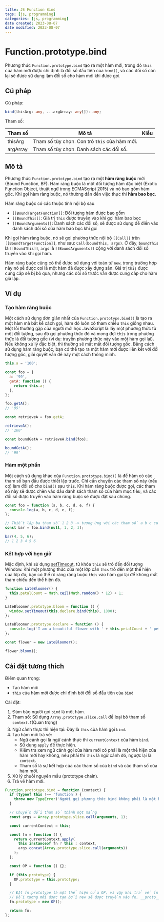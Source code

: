 ```yaml
---
title: JS Function Bind
tags: [js, programming]
categories: [js, programming]
date created: 2023-08-07
date modified: 2023-08-07
---
```


# Function.prototype.bind

Phương thức `Function.prototype.bind` tạo ra một hàm mới, trong đó `this` của hàm mới được chỉ định là đối số đầu tiên của `bind()`, và các đối số còn lại sẽ được sử dụng làm đối số cho hàm mới khi được gọi.

## Cú pháp

Cú pháp:

```ts
bind(thisArg: any, ...argArray: any[]): any;
```

Tham số:

| Tham số    | Mô tả                                       | Kiểu |
| ---------- | ------------------------------------------- | ---- |
| thisArg    | Tham số tùy chọn. Con trỏ `this` của hàm mới. |      |
| argArray   | Tham số tùy chọn. Danh sách các đối số.       |      |

## Mô tả

Phương thức `Function.prototype.bind` tạo ra một **hàm ràng buộc** mới (Bound Function, BF). Hàm ràng buộc là một đối tượng hàm đặc biệt (Exotic Function Object, thuật ngữ trong ECMAScript 2015) và nó bao gồm hàm gốc. Khi gọi hàm ràng buộc, nó thường dẫn đến việc thực thi **hàm bao bọc**.

Hàm ràng buộc có các thuộc tính nội bộ sau:

- `[[BoundTargetFunction]]`: Đối tượng hàm được bao gồm
- `[[BoundThis]]`: Giá trị `this` được truyền vào khi gọi hàm bao bọc
- `[[BoundArguments]]`: Danh sách các đối số, sẽ được sử dụng để điền vào danh sách đối số của hàm bao bọc khi gọi

Khi gọi hàm ràng buộc, nó sẽ gọi phương thức nội bộ `[[Call]]` trên `[[BoundTargetFunction]]`, như sau: `Call(boundThis, args)`. Ở đây, `boundThis` là `[[BoundThis]]`, `args` là `[[BoundArguments]]` cộng với danh sách đối số truyền vào khi gọi hàm.

Hàm ràng buộc cũng có thể được sử dụng với toán tử `new`, trong trường hợp này nó sẽ được coi là một hàm đã được xây dựng sẵn. Giá trị `this` được cung cấp sẽ bị bỏ qua, nhưng các đối số trước vẫn được cung cấp cho hàm giả lập.

## Ví dụ

### Tạo hàm ràng buộc

Một cách sử dụng đơn giản nhất của `Function.prototype.bind()` là tạo ra một hàm mà bất kể cách gọi, hàm đó luôn có tham chiếu `this` giống nhau. Một lỗi thường gặp của người mới học JavaScript là lấy một phương thức từ một đối tượng, sau đó gọi phương thức đó và mong đợi `this` trong phương thức là đối tượng gốc (ví dụ: truyền phương thức này vào một hàm gọi lại). Nếu không xử lý đặc biệt, thì thường sẽ mất mất đối tượng gốc. Bằng cách sử dụng hàm ràng buộc, bạn có thể tạo ra một hàm mới được liên kết với đối tượng gốc, giải quyết vấn đề này một cách thông minh.

```js
this.a = '100';

const foo = {
  a: '99',
  getA: function () {
    return this.a;
  },
};

foo.getA();
// '99'

const retrieveA = foo.getA;

retrieveA();
// '100'

const boundGetA = retrieveA.bind(foo);

boundGetA();
// '99'
```

### Hàm một phần

Một cách sử dụng khác của `Function.prototype.bind()` là để hàm có các tham số ban đầu được thiết lập trước. Chỉ cần chuyển các tham số này (nếu có) làm đối số cho `bind()` sau `this`. Khi hàm ràng buộc được gọi, các tham số này sẽ được chèn vào đầu danh sách tham số của hàm mục tiêu, và các đối số được truyền vào hàm ràng buộc sẽ được đặt sau chúng.

```js
const foo = function (a, b, c, d, e, f) {
  console.log(a, b, c, d, e, f);
};

// Thiết lập ba tham số 1 2 3 -> tương ứng với các tham số a b c của foo
const bar = foo.bind(null, 1, 2, 3);

bar(4, 5, 6);
// 1 2 3 4 5 6
```

### Kết hợp với hẹn giờ

Mặc định, khi sử dụng [setTimeout](https://developer.mozilla.org/en-US/docs/Web/API/setTimeout), từ khóa `this` sẽ trỏ đến đối tượng Window. Khi một phương thức của một lớp cần `this` trỏ đến một thể hiện của lớp đó, bạn có thể rõ ràng ràng buộc `this` vào hàm gọi lại để không mất tham chiếu đến thể hiện đó.

```js
function LateBloomer() {
  this.petalCount = Math.ceil(Math.random() * 12) + 1;
}

LateBloomer.prototype.bloom = function () {
  window.setTimeout(this.declare.bind(this), 1000);
};

LateBloomer.prototype.declare = function () {
  console.log('I am a beautiful flower with ' + this.petalCount + ' petals!');
};

const flower = new LateBloomer();

flower.bloom();
```

## Cài đặt tương thích

Điểm quan trọng:

- Tạo hàm mới
- `this` của hàm mới được chỉ định bởi đối số đầu tiên của `bind`

Cài đặt:

1. Đảm bảo người gọi `bind` là một hàm.
2. Tham số: Sử dụng `Array.prototype.slice.call` để loại bỏ tham số `context`. ❗️(Quan trọng)
3. Ngữ cảnh thực thi hiện tại: Đây là `this` của hàm gọi `bind`.
4. Tạo hàm mới trả về:
   - Ngữ cảnh gọi là ngữ cảnh thực thi `currentContext` của hàm `bind`.
   - Sử dụng `apply` để thực hiện.
   - Kiểm tra xem ngữ cảnh gọi của hàm mới có phải là một thể hiện của hàm mới hay không, nếu phải thì `this` là ngữ cảnh đó, ngược lại là `context`.
   - Tham số là sự kết hợp của các tham số của `bind` và các tham số của hàm mới.
5. Xử lý chuỗi nguyên mẫu (prototype chain).
6. Trả về hàm mới.

```js
Function.prototype.bind = function (context) {
  if (typeof this !== 'function') {
    throw new TypeError('Người gọi phương thức bind không phải là một hàm.');
  }

  // Chuyển đổi tham số thành một mảng
  const args = Array.prototype.slice.call(arguments, 1);

  const currentContext = this;

  const fn = function () {
    return currentContext.apply(
      this instanceof fn ? this : context,
      args.concat(Array.prototype.slice.call(arguments))
    );
  };

  const OP = function () {};

  if (this.prototype) {
    OP.prototype = this.prototype;
  }

  // Đặt fn.prototype là một thể hiện của OP, vì vậy khi trả về fn như một hàm tạo mới
  // Đối tượng mới được tạo bởi new sẽ được truyền vào fn, __proto__ của đối tượng mới sẽ là một thể hiện của OP
  fn.prototype = new OP();

  return fn;
};
```
